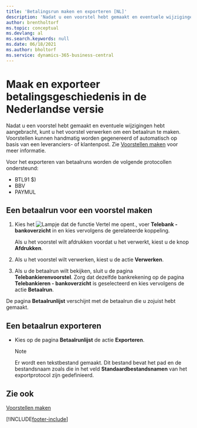 ```yaml
---
title: 'Betalingsrun maken en exporteren [NL]'
description: 'Nadat u een voorstel hebt gemaakt en eventuele wijzigingen hebt aangebracht, kunt u het voorstel verwerken om een betaalrun te maken.'
author: brentholtorf
ms.topic: conceptual
ms.devlang: al
ms.search.keywords: null
ms.date: 06/18/2021
ms.author: bholtorf
ms.service: dynamics-365-business-central
---
```

# Maak en exporteer betalingsgeschiedenis in de Nederlandse versie
Nadat u een voorstel hebt gemaakt en eventuele wijzigingen hebt aangebracht, kunt u het voorstel verwerken om een betaalrun te maken. Voorstellen kunnen handmatig worden gegenereerd of automatisch op basis van een leveranciers- of klantenpost. Zie [Voorstellen maken](how-to-create-proposals.md) voor meer informatie.  

 Voor het exporteren van betaalruns worden de volgende protocollen ondersteund:  

- BTL91 $)  
- BBV  
- PAYMUL  

## Een betaalrun voor een voorstel maken  

1.  Kies het ![Lampje dat de functie Vertel me opent.](../../media/ui-search/search_small.png "Vertel me wat u wilt doen"), voer **Telebank - bankoverzicht** in en kies vervolgens de gerelateerde koppeling.  

    Als u het voorstel wilt afdrukken voordat u het verwerkt, kiest u de knop **Afdrukken**.  

2.  Als u het voorstel wilt verwerken, kiest u de actie **Verwerken**.  
3.  Als u de betaalrun wilt bekijken, sluit u de pagina **Telebankierenvoorstel**. Zorg dat dezelfde bankrekening op de pagina **Telebankieren - bankoverzicht** is geselecteerd en kies vervolgens de actie **Betaalrun**.  

De pagina **Betaalrunlijst** verschijnt met de betaalrun die u zojuist hebt gemaakt.  

## Een betaalrun exporteren  

- Kies op de pagina **Betaalrunlijst** de actie **Exporteren**.  

    > [!NOTE]  
    >  Er wordt een tekstbestand gemaakt. Dit bestand bevat het pad en de bestandsnaam zoals die in het veld **Standaardbestandsnamen** van het exportprotocol zijn gedefinieerd.  

## Zie ook  
 [Voorstellen maken](how-to-create-proposals.md)


[!INCLUDE[footer-include](../../includes/footer-banner.md)]